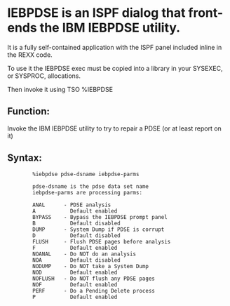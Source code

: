 # IEBPDSE is an ISPF dialog that front-ends the IBM IEBPDSE utility.

It is a fully self-contained application with the ISPF panel included
inline in the REXX code.

To use it the IEBPDSE exec must be copied into a library in your
SYSEXEC, or SYSPROC, allocations.

Then invoke it using TSO %IEBPDSE

 ## Function:  
 
 Invoke the IBM IEBPDSE utility to try to repair a PDSE (or at least report on it)

 ## Syntax:    
            %iebpdse pdse-dsname iebpdse-parms

            pdse-dsname is the pdse data set name
            iebpdse-parms are processing parms:

            ANAL      - PDSE analysis
            A           Default enabled
            BYPASS    - Bypass the IEBPDSE prompt panel
            B           Default disabled
            DUMP      - System Dump if PDSE is corrupt
            D           Default disabled
            FLUSH     - Flush PDSE pages before analysis
            F           Default enabled
            NOANAL    - Do NOT do an analysis
            NOA         Default disabled
            NODUMP    - Do NOT take a System Dump
            NOD         Default enabled
            NOFLUSH   - Do NOT flush any PDSE pages
            NOF         Default enabled
            PERF      - Do a Pending Delete process
            P           Default enabled
